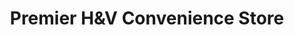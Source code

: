 ---
title: "Premier H&V Convenience Store"
url: /dovercourt/premier-hundv-convenience-store/
shop: Lebensmittel
---